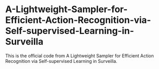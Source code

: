 # A-Lightweight-Sampler-for-Efficient-Action-Recognition-via-Self-supervised-Learning-in-Surveilla
 This is the official code from A Lightweight Sampler for Efficient Action Recognition via Self-supervised Learning in Surveilla.
